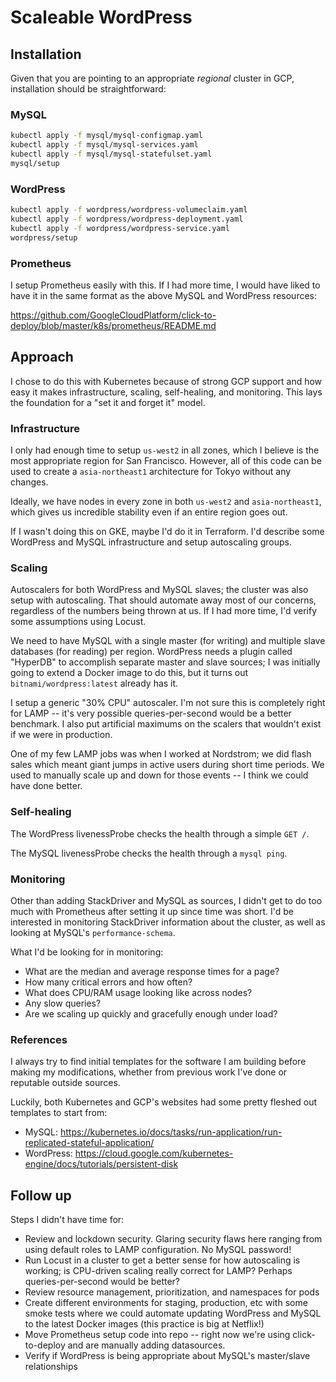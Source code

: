 # Scaleable WordPress

## Installation

Given that you are pointing to an appropriate *regional* cluster in GCP, installation should be straightforward:

### MySQL
```bash
kubectl apply -f mysql/mysql-configmap.yaml
kubectl apply -f mysql/mysql-services.yaml
kubectl apply -f mysql/mysql-statefulset.yaml
mysql/setup
```

### WordPress
```bash
kubectl apply -f wordpress/wordpress-volumeclaim.yaml
kubectl apply -f wordpress/wordpress-deployment.yaml
kubectl apply -f wordpress/wordpress-service.yaml
wordpress/setup
```
### Prometheus

I setup Prometheus easily with this. If I had more time, I would have liked to have it in the same format as the above MySQL and WordPress resources:

https://github.com/GoogleCloudPlatform/click-to-deploy/blob/master/k8s/prometheus/README.md

## Approach

I chose to do this with Kubernetes because of strong GCP support and how easy it makes infrastructure, scaling, self-healing, and monitoring. This lays the foundation for a "set it and forget it" model.

### Infrastructure

I only had enough time to setup `us-west2` in all zones, which I believe is the most appropriate region for San Francisco. However, all of this code can be used to create a `asia-northeast1` architecture for Tokyo without any changes.

Ideally, we have nodes in every zone in both `us-west2` and `asia-northeast1`, which gives us incredible stability even if an entire region goes out.

If I wasn't doing this on GKE, maybe I'd do it in Terraform. I'd describe some WordPress and MySQL infrastructure and setup autoscaling groups.

### Scaling

Autoscalers for both WordPress and MySQL slaves; the cluster was also setup with autoscaling. That should automate away most of our concerns, regardless of the numbers being thrown at us. If I had more time, I'd verify some assumptions using Locust.

We need to have MySQL with a single master (for writing) and multiple slave databases (for reading) per region. WordPress needs a plugin called "HyperDB" to accomplish separate master and slave sources; I was initially going to extend a Docker image to do this, but it turns out `bitnami/wordpress:latest` already has it.

I setup a generic "30% CPU" autoscaler. I'm not sure this is completely right for LAMP -- it's very possible queries-per-second would be a better benchmark. I also put artificial maximums on the scalers that wouldn't exist if we were in production.

One of my few LAMP jobs was when I worked at Nordstrom; we did flash sales which meant giant jumps in active users during short time periods. We used to manually scale up and down for those events -- I think we could have done better.

### Self-healing

The WordPress livenessProbe checks the health through a simple `GET /`.

The MySQL livenessProbe checks the health through a `mysql ping`.

### Monitoring

Other than adding StackDriver and MySQL as sources, I didn't get to do too much with Prometheus after setting it up since time was short. I'd be interested in monitoring StackDriver information about the cluster, as well as looking at MySQL's `performance-schema`.

What I'd be looking for in monitoring:

- What are the median and average response times for a page?
- How many critical errors and how often?
- What does CPU/RAM usage looking like across nodes?
- Any slow queries?
- Are we scaling up quickly and gracefully enough under load?

### References

I always try to find initial templates for the software I am building before making my modifications, whether from previous work I've done or reputable outside sources.

Luckily, both Kubernetes and GCP's websites had some pretty fleshed out templates to start from:

- MySQL: https://kubernetes.io/docs/tasks/run-application/run-replicated-stateful-application/
- WordPress: https://cloud.google.com/kubernetes-engine/docs/tutorials/persistent-disk

## Follow up

Steps I didn't have time for:

- Review and lockdown security. Glaring security flaws here ranging from using default roles to LAMP configuration. No MySQL password!
- Run Locust in a cluster to get a better sense for how autoscaling is working; is CPU-driven scaling really correct for LAMP? Perhaps queries-per-second would be better?
- Review resource management, prioritization, and namespaces for pods
- Create different environments for staging, production, etc with some smoke tests where we could automate updating WordPress and MySQL to the latest Docker images (this practice is big at Netflix!)
- Move Prometheus setup code into repo -- right now we're using click-to-deploy and are manually adding datasources.
- Verify if WordPress is being appropriate about MySQL's master/slave relationships

